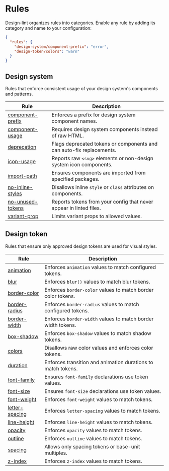 # Rules

Design-lint organizes rules into categories. Enable any rule by adding its category and name to your configuration:

```json
{
  "rules": {
    "design-system/component-prefix": "error",
    "design-token/colors": "warn"
  }
}
```

## Design system

Rules that enforce consistent usage of your design system's components and patterns.

| Rule | Description |
| ---- | ----------- |
| [component-prefix](./design-system/component-prefix.md) | Enforces a prefix for design system component names. |
| [component-usage](./design-system/component-usage.md) | Requires design system components instead of raw HTML. |
| [deprecation](./design-system/deprecation.md) | Flags deprecated tokens or components and can auto-fix replacements. |
| [icon-usage](./design-system/icon-usage.md) | Reports raw `<svg>` elements or non-design system icon components. |
| [import-path](./design-system/import-path.md) | Ensures components are imported from specified packages. |
| [no-inline-styles](./design-system/no-inline-styles.md) | Disallows inline `style` or `class` attributes on components. |
| [no-unused-tokens](./design-system/no-unused-tokens.md) | Reports tokens from your config that never appear in linted files. |
| [variant-prop](./design-system/variant-prop.md) | Limits variant props to allowed values. |

## Design token

Rules that ensure only approved design tokens are used for visual styles.

| Rule | Description |
| ---- | ----------- |
| [animation](./design-token/animation.md) | Enforces `animation` values to match configured tokens. |
| [blur](./design-token/blur.md) | Enforces `blur()` values to match blur tokens. |
| [border-color](./design-token/border-color.md) | Enforces `border-color` values to match border color tokens. |
| [border-radius](./design-token/border-radius.md) | Enforces `border-radius` values to match configured tokens. |
| [border-width](./design-token/border-width.md) | Enforces `border-width` values to match border width tokens. |
| [box-shadow](./design-token/box-shadow.md) | Enforces `box-shadow` values to match shadow tokens. |
| [colors](./design-token/colors.md) | Disallows raw color values and enforces color tokens. |
| [duration](./design-token/duration.md) | Enforces transition and animation durations to match tokens. |
| [font-family](./design-token/font-family.md) | Ensures `font-family` declarations use token values. |
| [font-size](./design-token/font-size.md) | Ensures `font-size` declarations use token values. |
| [font-weight](./design-token/font-weight.md) | Enforces `font-weight` values to match tokens. |
| [letter-spacing](./design-token/letter-spacing.md) | Enforces `letter-spacing` values to match tokens. |
| [line-height](./design-token/line-height.md) | Enforces `line-height` values to match tokens. |
| [opacity](./design-token/opacity.md) | Enforces `opacity` values to match tokens. |
| [outline](./design-token/outline.md) | Enforces `outline` values to match tokens. |
| [spacing](./design-token/spacing.md) | Allows only spacing tokens or base-unit multiples. |
| [z-index](./design-token/z-index.md) | Enforces `z-index` values to match tokens. |
